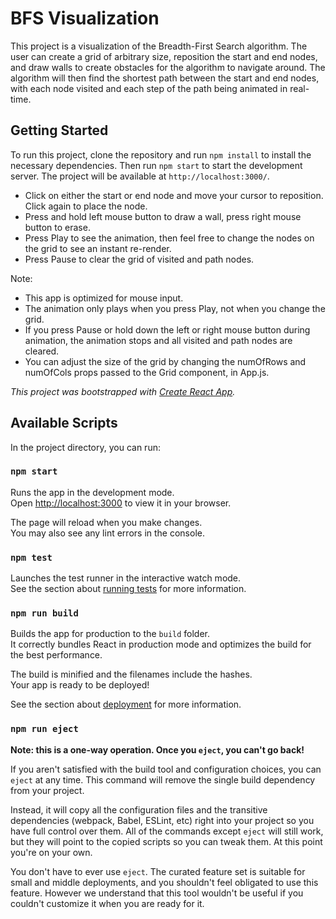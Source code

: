 # BFS Visualization

This project is a visualization of the Breadth-First Search algorithm. The user can create a grid of arbitrary size, 
reposition the start and end nodes, and draw walls to create obstacles for the algorithm to navigate around. 
The algorithm will then find the shortest path between the start and end nodes, 
with each node visited and each step of the path being animated in real-time.

## Getting Started

To run this project, clone the repository and run `npm install` to install the necessary dependencies. Then run `npm start` to start the development server. The project will be available at `http://localhost:3000/`.

* Click on either the start or end node and move your cursor to reposition. Click again to place the node.
* Press and hold left mouse button to draw a wall, press right mouse button to erase.
* Press Play to see the animation, then feel free to change the nodes on the grid to see an instant re-render.
* Press Pause to clear the grid of visited and path nodes.

Note:
- This app is optimized for mouse input.
- The animation only plays when you press Play, not when you change the grid.
- If you press Pause or hold down the left or right mouse button during animation, the animation stops and all visited and path nodes are cleared.
- You can adjust the size of the grid by changing the numOfRows and numOfCols props passed to the Grid component, in App.js.


*This project was bootstrapped with [Create React App](https://github.com/facebook/create-react-app).*

## Available Scripts

In the project directory, you can run:

### `npm start`

Runs the app in the development mode.\
Open [http://localhost:3000](http://localhost:3000) to view it in your browser.

The page will reload when you make changes.\
You may also see any lint errors in the console.

### `npm test`

Launches the test runner in the interactive watch mode.\
See the section about [running tests](https://facebook.github.io/create-react-app/docs/running-tests) for more information.

### `npm run build`

Builds the app for production to the `build` folder.\
It correctly bundles React in production mode and optimizes the build for the best performance.

The build is minified and the filenames include the hashes.\
Your app is ready to be deployed!

See the section about [deployment](https://facebook.github.io/create-react-app/docs/deployment) for more information.

### `npm run eject`

**Note: this is a one-way operation. Once you `eject`, you can't go back!**

If you aren't satisfied with the build tool and configuration choices, you can `eject` at any time. This command will remove the single build dependency from your project.

Instead, it will copy all the configuration files and the transitive dependencies (webpack, Babel, ESLint, etc) right into your project so you have full control over them. All of the commands except `eject` will still work, but they will point to the copied scripts so you can tweak them. At this point you're on your own.

You don't have to ever use `eject`. The curated feature set is suitable for small and middle deployments, and you shouldn't feel obligated to use this feature. However we understand that this tool wouldn't be useful if you couldn't customize it when you are ready for it.

